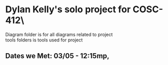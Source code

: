 # Dylan Kelly's solo project for COSC-412\
Diagram folder is for all diagrams related to project\
tools folders is tools used for project

## Dates we Met: 03/05 - 12:15mp, 
